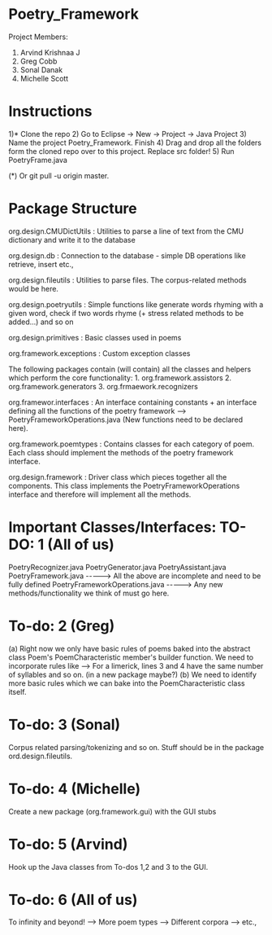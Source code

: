 Poetry_Framework
================
Project Members:
1) Arvind Krishnaa J
2) Greg Cobb
3) Sonal Danak
4) Michelle Scott

Instructions
============

1)* Clone the repo
2) Go to Eclipse -> New -> Project -> Java Project
3) Name the project Poetry_Framework. Finish
4) Drag and drop all the folders form the cloned repo over to this project. Replace src folder!
5) Run PoetryFrame.java

(*) Or git pull -u origin master.

Package Structure
==================
org.design.CMUDictUtils : Utilities to parse a line of text from the CMU dictionary and write it to the database

org.design.db : Connection to the database - simple DB operations like retrieve, insert etc.,

org.design.fileutils : Utilities to parse files. The corpus-related methods would be here.

org.design.poetryutils : Simple functions like generate words rhyming with a given word, check if two words rhyme (+ stress related methods to be added...) and so on

org.design.primitives : Basic classes used in poems

org.framework.exceptions : Custom exception classes

The following packages contain (will contain) all the classes and helpers which perform the core functionality:
	1. org.framework.assistors
	2. org.framework.generators
	3. org.frmaework.recognizers

org.framewor.interfaces : An interface containing constants + an interface defining all the functions of the poetry framework --> PoetryFrameworkOperations.java (New functions need to be declared here).

org.framework.poemtypes : Contains classes for each category of poem. Each class should implement the methods of the poetry framework interface.

org.design.framework : Driver class which pieces together all the components. This class implements the PoetryFrameworkOperations interface and therefore will implement all the methods.

Important Classes/Interfaces: TO-DO: 1 (All of us)
===================================================

PoetryRecognizer.java
PoetryGenerator.java
PoetryAssistant.java
PoetryFramework.java
-----> All the above are incomplete and need to be fully defined
PoetryFrameworkOperations.java
-----> Any new methods/functionality we think of must go here.

To-do: 2 (Greg)
================

(a) Right now we only have basic rules of poems baked into the abstract class Poem's PoemCharacteristic member's builder function. We need to incorporate rules like
--> For a limerick, lines 3 and 4 have the same number of syllables
and so on. (in a new package maybe?)
(b) We need to identify more basic rules which we can bake into the PoemCharacteristic class itself.

To-do: 3 (Sonal)
==================

Corpus related parsing/tokenizing and so on. 
Stuff should be in the package ord.design.fileutils.

To-do: 4 (Michelle)
====================

Create a new package (org.framework.gui) with the GUI stubs

To-do: 5 (Arvind)
===================

Hook up the Java classes from To-dos 1,2 and 3 to the GUI.

To-do: 6 (All of us)
=====================

To infinity and beyond!
	--> More poem types
	--> Different corpora
	--> etc.,
